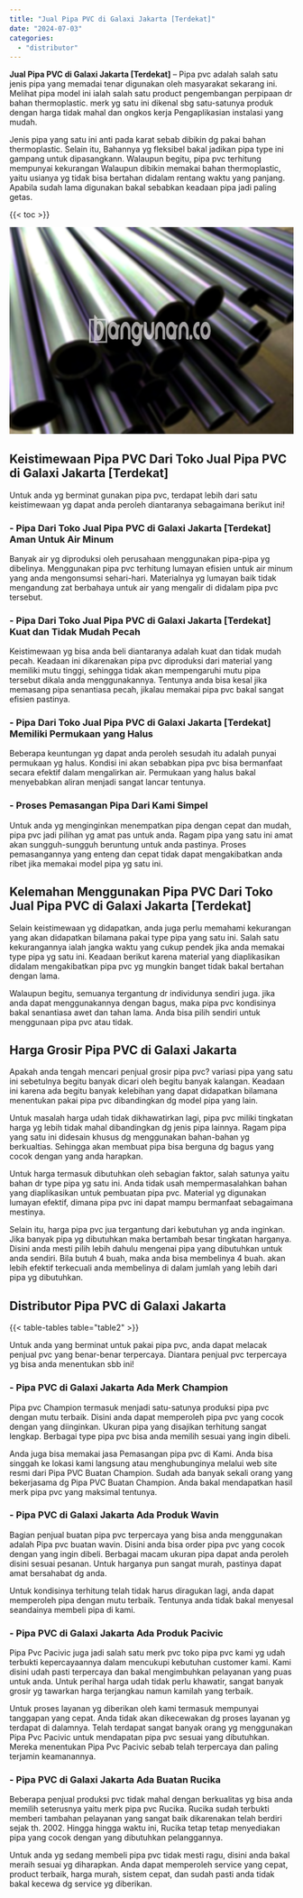 ```yaml
---
title: "Jual Pipa PVC di Galaxi Jakarta [Terdekat]"
date: "2024-07-03"
categories: 
  - "distributor"
---
```


**Jual Pipa PVC di Galaxi Jakarta \[Terdekat\]** – Pipa pvc adalah salah satu jenis pipa yang memadai tenar digunakan oleh masyarakat sekarang ini. Melihat pipa model ini ialah salah satu product pengembangan perpipaan dr bahan thermoplastic. merk yg satu ini dikenal sbg satu-satunya produk dengan harga tidak mahal dan ongkos kerja Pengaplikasian instalasi yang mudah.

Jenis pipa yang satu ini anti pada karat sebab dibikin dg pakai bahan thermoplastic. Selain itu, Bahannya yg fleksibel bakal jadikan pipa type ini gampang untuk dipasangkann. Walaupun begitu, pipa pvc terhitung mempunyai kekurangan Walaupun dibikin memakai bahan thermoplastic, yaitu usianya yg tidak bisa bertahan didalam rentang waktu yang panjang. Apabila sudah lama digunakan bakal sebabkan keadaan pipa jadi paling getas.

{{< toc >}}

![Jual Pipa PVC di Galaxi Jakarta [Terdekat]](/images/jaul-pipa-pvc-07.png)

## Keistimewaan Pipa PVC Dari Toko Jual Pipa PVC di Galaxi Jakarta \[Terdekat\]

Untuk anda yg berminat gunakan pipa pvc, terdapat lebih dari satu keistimewaan yg dapat anda peroleh diantaranya sebagaimana berikut ini!

### \- Pipa Dari Toko Jual Pipa PVC di Galaxi Jakarta \[Terdekat\] Aman Untuk Air Minum

Banyak air yg diproduksi oleh perusahaan menggunakan pipa-pipa yg dibelinya. Menggunakan pipa pvc terhitung lumayan efisien untuk air minum yang anda mengonsumsi sehari-hari. Materialnya yg lumayan baik tidak mengandung zat berbahaya untuk air yang mengalir di didalam pipa pvc tersebut.

### \- Pipa Dari Toko Jual Pipa PVC di Galaxi Jakarta \[Terdekat\] Kuat dan Tidak Mudah Pecah

Keistimewaan yg bisa anda beli diantaranya adalah kuat dan tidak mudah pecah. Keadaan ini dikarenakan pipa pvc diproduksi dari material yang memiliki mutu tinggi, sehingga tidak akan mempengaruhi mutu pipa tersebut dikala anda menggunakannya. Tentunya anda bisa kesal jika memasang pipa senantiasa pecah, jikalau memakai pipa pvc bakal sangat efisien pastinya.

### \- Pipa Dari Toko Jual Pipa PVC di Galaxi Jakarta \[Terdekat\] Memiliki Permukaan yang Halus

Beberapa keuntungan yg dapat anda peroleh sesudah itu adalah punyai permukaan yg halus. Kondisi ini akan sebabkan pipa pvc bisa bermanfaat secara efektif dalam mengalirkan air. Permukaan yang halus bakal menyebabkan aliran menjadi sangat lancar tentunya.

### \- Proses Pemasangan Pipa Dari Kami Simpel

Untuk anda yg menginginkan menempatkan pipa dengan cepat dan mudah, pipa pvc jadi pilihan yg amat pas untuk anda. Ragam pipa yang satu ini amat akan sungguh-sungguh beruntung untuk anda pastinya. Proses pemasangannya yang enteng dan cepat tidak dapat mengakibatkan anda ribet jika memakai model pipa yg satu ini.

## Kelemahan Menggunakan Pipa PVC Dari Toko Jual Pipa PVC di Galaxi Jakarta \[Terdekat\]

Selain keistimewaan yg didapatkan, anda juga perlu memahami kekurangan yang akan didapatkan bilamana pakai type pipa yang satu ini. Salah satu kekurangannya ialah jangka waktu yang cukup pendek jika anda memakai type pipa yg satu ini. Keadaan berikut karena material yang diaplikasikan didalam mengakibatkan pipa pvc yg mungkin banget tidak bakal bertahan dengan lama.

Walaupun begitu, semuanya tergantung dr individunya sendiri juga. jika anda dapat menggunakannya dengan bagus, maka pipa pvc kondisinya bakal senantiasa awet dan tahan lama. Anda bisa pilih sendiri untuk menggunaan pipa pvc atau tidak.

## Harga Grosir Pipa PVC di Galaxi Jakarta

Apakah anda tengah mencari penjual grosir pipa pvc? variasi pipa yang satu ini sebetulnya begitu banyak dicari oleh begitu banyak kalangan. Keadaan ini karena ada begitu banyak kelebihan yang dapat didapatkan bilamana menentukan pakai pipa pvc dibandingkan dg model pipa yang lain.

Untuk masalah harga udah tidak dikhawatirkan lagi, pipa pvc miliki tingkatan harga yg lebih tidak mahal dibandingkan dg jenis pipa lainnya. Ragam pipa yang satu ini didesain khusus dg menggunakan bahan-bahan yg berkualtias. Sehingga akan membuat pipa bisa berguna dg bagus yang cocok dengan yang anda harapkan.

Untuk harga termasuk dibutuhkan oleh sebagian faktor, salah satunya yaitu bahan dr type pipa yg satu ini. Anda tidak usah mempermasalahkan bahan yang diaplikasikan untuk pembuatan pipa pvc. Material yg digunakan lumayan efektif, dimana pipa pvc ini dapat mampu bermanfaat sebagaimana mestinya.

Selain itu, harga pipa pvc jua tergantung dari kebutuhan yg anda inginkan. Jika banyak pipa yg dibutuhkan maka bertambah besar tingkatan harganya. Disini anda mesti pilih lebih dahulu mengenai pipa yang dibutuhkan untuk anda sendiri. Bila butuh 4 buah, maka anda bisa membelinya 4 buah. akan lebih efektif terkecuali anda membelinya di dalam jumlah yang lebih dari pipa yg dibutuhkan.

## Distributor Pipa PVC di Galaxi Jakarta

{{< table-tables table="table2" >}}

Untuk anda yang berminat untuk pakai pipa pvc, anda dapat melacak penjual pvc yang benar-benar terpercaya. Diantara penjual pvc terpercaya yg bisa anda menentukan sbb ini!

### \- Pipa PVC di Galaxi Jakarta Ada Merk Champion

Pipa pvc Champion termasuk menjadi satu-satunya produksi pipa pvc dengan mutu terbaik. Disini anda dapat memperoleh pipa pvc yang cocok dengan yang diinginkan. Ukuran pipa yang disajikan terhitung sangat lengkap. Berbagai type pipa pvc bisa anda memilih sesuai yang ingin dibeli.

Anda juga bisa memakai jasa Pemasangan pipa pvc di Kami. Anda bisa singgah ke lokasi kami langsung atau menghubunginya melalui web site resmi dari Pipa PVC Buatan Champion. Sudah ada banyak sekali orang yang bekerjasama dg Pipa PVC Buatan Champion. Anda bakal mendapatkan hasil merk pipa pvc yang maksimal tentunya.

### \- Pipa PVC di Galaxi Jakarta Ada Produk Wavin

Bagian penjual buatan pipa pvc terpercaya yang bisa anda menggunakan adalah Pipa pvc buatan wavin. Disini anda bisa order pipa pvc yang cocok dengan yang ingin dibeli. Berbagai macam ukuran pipa dapat anda peroleh disini sesuai pesanan. Untuk harganya pun sangat murah, pastinya dapat amat bersahabat dg anda.

Untuk kondisinya terhitung telah tidak harus diragukan lagi, anda dapat memperoleh pipa dengan mutu terbaik. Tentunya anda tidak bakal menyesal seandainya membeli pipa di kami.

### \- Pipa PVC di Galaxi Jakarta Ada Produk Pacivic

Pipa Pvc Pacivic juga jadi salah satu merk pvc toko pipa pvc kami yg udah terbukti kepercayaannya dalam mencukupi kebutuhan customer kami. Kami disini udah pasti terpercaya dan bakal mengimbuhkan pelayanan yang puas untuk anda. Untuk perihal harga udah tidak perlu khawatir, sangat banyak grosir yg tawarkan harga terjangkau namun kamilah yang terbaik.

Untuk proses layanan yg diberikan oleh kami termasuk mempunyai tanggapan yang cepat. Anda tidak akan dikecewakan dg proses layanan yg terdapat di dalamnya. Telah terdapat sangat banyak orang yg menggunakan Pipa Pvc Pacivic untuk mendapatan pipa pvc sesuai yang dibutuhkan. Mereka menentukan Pipa Pvc Pacivic sebab telah terpercaya dan paling terjamin keamanannya.

### \- Pipa PVC di Galaxi Jakarta Ada Buatan Rucika

Beberapa penjual produksi pvc tidak mahal dengan berkualitas yg bisa anda memilih seterusnya yaitu merk pipa pvc Rucika. Rucika sudah terbukti memberi tambahan pelayanan yang sangat baik dikarenakan telah berdiri sejak th. 2002. Hingga hingga waktu ini, Rucika tetap tetap menyediakan pipa yang cocok dengan yang dibutuhkan pelanggannya.

Untuk anda yg sedang membeli pipa pvc tidak mesti ragu, disini anda bakal meraih sesuai yg diharapkan. Anda dapat memperoleh service yang cepat, product terbaik, harga murah, sistem cepat, dan sudah pasti anda tidak bakal kecewa dg service yg diberikan.
